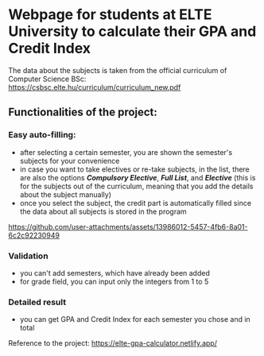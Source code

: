 # Webpage for students at ELTE University to calculate their GPA and Credit Index 

The data about the subjects is taken from the official curriculum of Computer Science BSc: https://csbsc.elte.hu/curriculum/curriculum_new.pdf

## Functionalities of the project: 

### Easy auto-filling:
- after selecting a certain semester, you are shown the semester's subjects for your convenience
- in case you want to take electives or re-take subjects, in the list, there are also the options **_Compulsory Elective_**, **_Full List_**, and **_Elective_** (this is for the subjects out of the curriculum, meaning that you add the details about the subject manually)
- once you select the subject, the credit part is automatically filled since the data about all subjects is stored in the program

https://github.com/user-attachments/assets/13986012-5457-4fb6-8a01-6c2c92230949

### Validation
- you can't add semesters, which have already been added
- for grade field, you can input only the integers from 1 to 5

### Detailed result
- you can get GPA and Credit Index for each semester you chose and in total


Reference to the project: https://elte-gpa-calculator.netlify.app/
